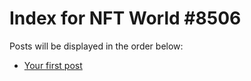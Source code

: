 # Index for NFT World #8506
Posts will be displayed in the order below:

- [Your first post](./001-first.md)


